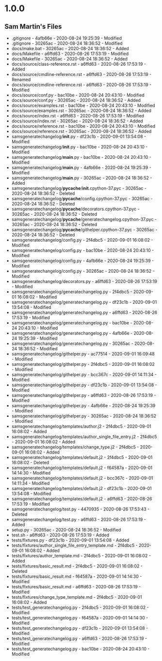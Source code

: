 # 1.0.0

## Sam Martin's Files

 - .gitignore - 4afb66e - 2020-08-24 19:25:39 - Modified
 - .gitignore - 30265ac - 2020-08-24 18:36:52 - Modified
 - docs/make.bat - 30265ac - 2020-08-24 18:36:52 - Added
 - docs/Makefile - a6ffd63 - 2020-08-26 17:53:19 - Modified
 - docs/Makefile - 30265ac - 2020-08-24 18:36:52 - Added
 - docs/source/class-reference.rst - a6ffd63 - 2020-08-26 17:53:19 - Added
 - docs/source/cmdline-reference.rst - a6ffd63 - 2020-08-26 17:53:19 - Renamed
 - docs/source/cmdline-reference.rst - a6ffd63 - 2020-08-26 17:53:19 - Modified
 - docs/source/conf.py - bac10be - 2020-08-24 20:43:10 - Modified
 - docs/source/conf.py - 30265ac - 2020-08-24 18:36:52 - Added
 - docs/source/examples.rst - bac10be - 2020-08-24 20:43:10 - Modified
 - docs/source/examples.rst - 30265ac - 2020-08-24 18:36:52 - Added
 - docs/source/index.rst - a6ffd63 - 2020-08-26 17:53:19 - Modified
 - docs/source/index.rst - 30265ac - 2020-08-24 18:36:52 - Added
 - docs/source/reference.rst - bac10be - 2020-08-24 20:43:10 - Modified
 - docs/source/reference.rst - 30265ac - 2020-08-24 18:36:52 - Added
 - samsgeneratechangelog/__init__.py - df23c1b - 2020-09-01 13:54:08 - Modified
 - samsgeneratechangelog/__init__.py - bac10be - 2020-08-24 20:43:10 - Modified
 - samsgeneratechangelog/__main__.py - bac10be - 2020-08-24 20:43:10 - Modified
 - samsgeneratechangelog/__main__.py - 4afb66e - 2020-08-24 19:25:39 - Modified
 - samsgeneratechangelog/__main__.py - 30265ac - 2020-08-24 18:36:52 - Added
 - samsgeneratechangelog/__pycache__/__init__.cpython-37.pyc - 30265ac - 2020-08-24 18:36:52 - Deleted
 - samsgeneratechangelog/__pycache__/config.cpython-37.pyc - 30265ac - 2020-08-24 18:36:52 - Deleted
 - samsgeneratechangelog/__pycache__/decorators.cpython-37.pyc - 30265ac - 2020-08-24 18:36:52 - Deleted
 - samsgeneratechangelog/__pycache__/generatechangelog.cpython-37.pyc - 30265ac - 2020-08-24 18:36:52 - Deleted
 - samsgeneratechangelog/__pycache__/githelper.cpython-37.pyc - 30265ac - 2020-08-24 18:36:52 - Deleted
 - samsgeneratechangelog/config.py - 2f4dbc5 - 2020-09-01 16:08:02 - Modified
 - samsgeneratechangelog/config.py - bac10be - 2020-08-24 20:43:10 - Modified
 - samsgeneratechangelog/config.py - 4afb66e - 2020-08-24 19:25:39 - Modified
 - samsgeneratechangelog/config.py - 30265ac - 2020-08-24 18:36:52 - Modified
 - samsgeneratechangelog/decorators.py - a6ffd63 - 2020-08-26 17:53:19 - Modified
 - samsgeneratechangelog/generatechangelog.py - 2f4dbc5 - 2020-09-01 16:08:02 - Modified
 - samsgeneratechangelog/generatechangelog.py - df23c1b - 2020-09-01 13:54:08 - Modified
 - samsgeneratechangelog/generatechangelog.py - a6ffd63 - 2020-08-26 17:53:19 - Modified
 - samsgeneratechangelog/generatechangelog.py - bac10be - 2020-08-24 20:43:10 - Modified
 - samsgeneratechangelog/generatechangelog.py - 4afb66e - 2020-08-24 19:25:39 - Modified
 - samsgeneratechangelog/generatechangelog.py - 30265ac - 2020-08-24 18:36:52 - Modified
 - samsgeneratechangelog/githelper.py - ac77514 - 2020-09-01 16:09:48 - Modified
 - samsgeneratechangelog/githelper.py - 2f4dbc5 - 2020-09-01 16:08:02 - Modified
 - samsgeneratechangelog/githelper.py - bcc367c - 2020-09-01 14:11:34 - Modified
 - samsgeneratechangelog/githelper.py - df23c1b - 2020-09-01 13:54:08 - Modified
 - samsgeneratechangelog/githelper.py - a6ffd63 - 2020-08-26 17:53:19 - Modified
 - samsgeneratechangelog/githelper.py - 4afb66e - 2020-08-24 19:25:39 - Modified
 - samsgeneratechangelog/githelper.py - 30265ac - 2020-08-24 18:36:52 - Modified
 - samsgeneratechangelog/templates/author.j2 - 2f4dbc5 - 2020-09-01 16:08:02 - Added
 - samsgeneratechangelog/templates/author_single_file_entry.j2 - 2f4dbc5 - 2020-09-01 16:08:02 - Added
 - samsgeneratechangelog/templates/change_type.j2 - 2f4dbc5 - 2020-09-01 16:08:02 - Added
 - samsgeneratechangelog/templates/default.j2 - 2f4dbc5 - 2020-09-01 16:08:02 - Deleted
 - samsgeneratechangelog/templates/default.j2 - f64587a - 2020-09-01 14:14:30 - Modified
 - samsgeneratechangelog/templates/default.j2 - bcc367c - 2020-09-01 14:11:34 - Modified
 - samsgeneratechangelog/templates/default.j2 - df23c1b - 2020-09-01 13:54:08 - Modified
 - samsgeneratechangelog/templates/default.j2 - a6ffd63 - 2020-08-26 17:53:19 - Modified
 - samsgeneratechangelog/test.py - 4470935 - 2020-08-26 17:53:43 - Deleted
 - samsgeneratechangelog/test.py - a6ffd63 - 2020-08-26 17:53:19 - Added
 - setup.py - 30265ac - 2020-08-24 18:36:52 - Modified
 - test.sh - a6ffd63 - 2020-08-26 17:53:19 - Added
 - tests/fixtures.py - df23c1b - 2020-09-01 13:54:08 - Added
 - tests/fixtures/author_single_file_entry_template.md - 2f4dbc5 - 2020-09-01 16:08:02 - Added
 - tests/fixtures/author_template.md - 2f4dbc5 - 2020-09-01 16:08:02 - Added
 - tests/fixtures/basic_result.md - 2f4dbc5 - 2020-09-01 16:08:02 - Deleted
 - tests/fixtures/basic_result.md - f64587a - 2020-09-01 14:14:30 - Modified
 - tests/fixtures/basic_result.md - a6ffd63 - 2020-08-26 17:53:19 - Modified
 - tests/fixtures/change_type_template.md - 2f4dbc5 - 2020-09-01 16:08:02 - Added
 - tests/test_generatechangelog.py - 2f4dbc5 - 2020-09-01 16:08:02 - Modified
 - tests/test_generatechangelog.py - f64587a - 2020-09-01 14:14:30 - Modified
 - tests/test_generatechangelog.py - df23c1b - 2020-09-01 13:54:08 - Modified
 - tests/test_generatechangelog.py - a6ffd63 - 2020-08-26 17:53:19 - Modified
 - tests/test_generatechangelog.py - bac10be - 2020-08-24 20:43:10 - Modified